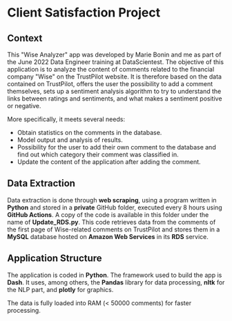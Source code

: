 # Client Satisfaction Project

## Context

This "Wise Analyzer" app was developed by Marie Bonin and me as part of the June 2022 Data Engineer training at DataScientest. The objective of this application is to analyze the content of comments related to the financial company "Wise" on the TrustPilot website. It is therefore based on the data contained on TrustPilot, offers the user the possibility to add a comment themselves, sets up a sentiment analysis algorithm to try to understand the links between ratings and sentiments, and what makes a sentiment positive or negative.

More specifically, it meets several needs:

- Obtain statistics on the comments in the database.
- Model output and analysis of results.
- Possibility for the user to add their own comment to the database and find out which category their comment was classified in.
- Update the content of the application after adding the comment.

## Data Extraction

Data extraction is done through <B>web scraping</B>, using a program written in <B>Python</B> and stored in a <B>private</B> GitHub folder, executed every 8 hours using <B>GitHub Actions</B>. A copy of the code is available in this folder under the name of <B>Update_RDS.py</B>. This code retrieves data from the comments of the first page of Wise-related comments on TrustPilot and stores them in a <B>MySQL</B> database hosted on <B>Amazon Web Services</B> in its <B>RDS</B> service.

## Application Structure

The application is coded in <B>Python</B>. The framework used to build the app is <B>Dash</B>. It uses, among others, the <B>Pandas</B> library for data processing, <B>nltk</B> for the NLP part, and <B>plotly</B> for graphics.

The data is fully loaded into RAM (< 50000 comments) for faster processing.





